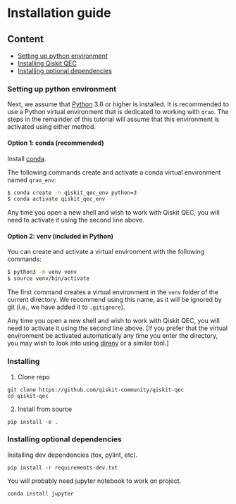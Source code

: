 Installation guide
==================

## Content
* [Setting up python environment](#setting-up-python-environment)
* [Installing Qiskit QEC](#installing)
* [Installing optional dependencies](#installing-optional-dependencies)

### Setting up python environment

Next, we assume that [Python](https://www.python.org/) 3.6 or higher is installed.  It is recommended to use a Python virtual environment that is dedicated to working with `qrao`.  The steps in the remainder of this tutorial will assume that this environment is activated using either method.


#### Option 1: conda (recommended)

Install [conda](https://docs.conda.io/en/latest/).

The following commands create and activate a conda virtual environment named `qrao_env`:

```sh
$ conda create -n qiskit_qec_env python=3
$ conda activate qiskit_qec_env
```

Any time you open a new shell and wish to work with Qiskit QEC, you will need to activate it using the second line above.


#### Option 2: venv (included in Python)

You can create and activate a virtual environment with the following commands:

```sh
$ python3 -m venv venv
$ source venv/bin/activate
```

The first command creates a virtual environment in the `venv` folder of the current directory.  We recommend using this name, as it will be ignored by git (i.e., we have added it to `.gitignore`).

Any time you open a new shell and wish to work with Qiskit QEC, you will need to activate it using the second line above.  [If you prefer that the virtual environment be activated automatically any time you enter the directory, you may wish to look into using [direnv](https://direnv.net/) or a similar tool.]

### Installing

1. Clone repo

```shell
git clone https://github.com/qiskit-community/qiskit-qec
cd qiskit-qec
```

2. Install from source

```shell
pip install -e .
```

### Installing optional dependencies

Installing dev dependencies (tox, pylint, etc).

```shell
pip install -r requirements-dev.txt
```

You will probably need jupyter notebook to work on project.

```shell
conda install jupyter
```
